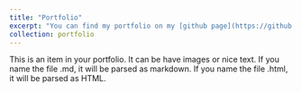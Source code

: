 ```yaml
---
title: "Portfolio"
excerpt: "You can find my portfolio on my [github page](https://github.com/Kindred-Yi)"
collection: portfolio
---
```


This is an item in your portfolio. It can be have images or nice text. If you name the file .md, it will be parsed as markdown. If you name the file .html, it will be parsed as HTML. 
